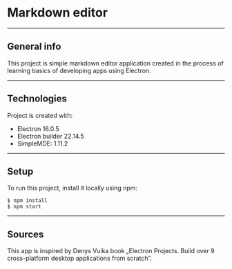 # Markdown editor
---
## General info
This project is simple markdown editor application created in the process of learning basics of developing apps using Electron.

---
	
## Technologies
Project is created with:
* Electron 16.0.5
* Electron builder 22.14.5
* SimpleMDE: 1.11.2

---

## Setup
To run this project, install it locally using npm:

```
$ npm install
$ npm start
```

---
## Sources
This app is inspired by Denys Vuika book „Electron Projects. Build over 9 cross-platform desktop applications from scratch”.